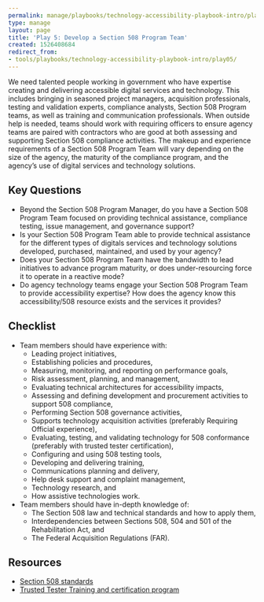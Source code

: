 ```yaml
---
permalink: manage/playbooks/technology-accessibility-playbook-intro/play05/
type: manage
layout: page
title: 'Play 5: Develop a Section 508 Program Team'
created: 1526408684
redirect_from:
- tools/playbooks/technology-accessibility-playbook-intro/play05/
---
```


We need talented people working in government who have expertise creating and delivering accessible digital services and technology. This includes bringing in seasoned project managers, acquisition professionals, testing and validation experts, compliance analysts, Section 508 Program teams, as well as training and communication professionals. When outside help is needed, teams should work with requiring officers to ensure agency teams are paired with contractors who are good at both assessing and supporting Section 508 compliance activities. The makeup and experience requirements of a Section 508 Program Team will vary depending on the size of the agency, the maturity of the compliance program, and the agency&rsquo;s use of digital services and technology solutions.

## Key Questions

  * Beyond the Section 508 Program Manager, do you have a Section 508 Program Team focused on providing technical assistance, compliance testing, issue management, and governance support?
  * Is your Section 508 Program Team able to provide technical assistance for the different types of digitals services and technology solutions developed, purchased, maintained, and used by your agency?
  * Does your Section 508 Program Team have the bandwidth to lead initiatives to advance program maturity, or does under-resourcing force it to operate in a reactive mode?
  * Do agency technology teams engage your Section 508 Program Team to provide accessibility expertise? How does the agency know this accessibility/508 resource exists and the services it provides?

## Checklist

  * Team members should have experience with:
      * Leading project initiatives,
      * Establishing policies and procedures,
      * Measuring, monitoring, and reporting on performance goals,
      * Risk assessment, planning, and management,
      * Evaluating technical architectures for accessibility impacts,
      * Assessing and defining development and procurement activities to support 508 compliance,
      * Performing Section 508 governance activities,
      * Supports technology acquisition activities (preferably Requiring Official experience),
      * Evaluating, testing, and validating technology for 508 conformance (preferably with trusted tester certification),
      * Configuring and using 508 testing tools,
      * Developing and delivering training,
      * Communications planning and delivery,
      * Help desk support and complaint management,
      * Technology research, and
      * How assistive technologies work.
  * Team members should have in-depth knowledge of:
      * The Section 508 law and technical standards and how to apply them,
      * Interdependencies between Sections 508, 504 and 501 of the Rehabilitation Act, and
      * The Federal Acquisition Regulations (FAR).

## Resources

  * [Section 508 standards][1]
  * [Trusted Tester Training and certification program][2]

&nbsp;

 [1]: https://www.access-board.gov/ict/
 [2]: https://www.dhs.gov/trusted-tester